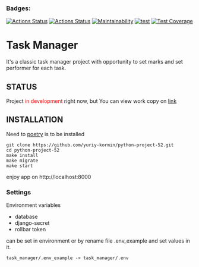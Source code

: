 <style>
red { color: red }
</style>
### Badges:
[![Actions Status](https://github.com/yuriy-kormin/python-project-52/workflows/hexlet-check/badge.svg)](https://github.com/yuriy-kormin/python-project-52/actions)
[![Actions Status](https://github.com/yuriy-kormin/python-project-52/workflows/linter-run/badge.svg)](https://github.com/yuriy-kormin/python-project-52/actions)
[![Maintainability](https://api.codeclimate.com/v1/badges/0e46f885a1a6e58247b8/maintainability)](https://codeclimate.com/github/yuriy-kormin/python-project-52/maintainability)
[![test](https://github.com/yuriy-kormin/python-project-52/actions/workflows/django-test.yml/badge.svg)](https://github.com/yuriy-kormin/python-project-52/actions/workflows/django-test.yml)
[![Test Coverage](https://api.codeclimate.com/v1/badges/0e46f885a1a6e58247b8/test_coverage)](https://codeclimate.com/github/yuriy-kormin/python-project-52/test_coverage)

# Task Manager

It's a classic task manager project with opportunity to set marks and set performer for each task.

## STATUS

Project <red>in development</red> right now, but You can view work copy on [link](https://task-manager.tk/)

## INSTALLATION

Need to  [poetry](https://python-poetry.org/docs/#installation) is to be installed 


 
    git clone https://github.com/yuriy-kormin/python-project-52.git
    cd python-project-52
    make install
    make migrate
    make start

enjoy app on http://localhost:8000

### Settings
Environment variables
- database
- django-secret 
- rollbar token

can be set in environment or by rename file .env_example and set values in it. 
    
    task_manager/.env_example -> task_manager/.env


